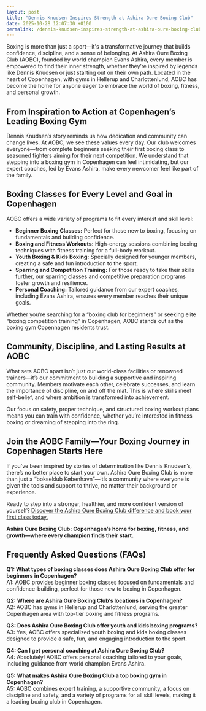 ```yaml
---
layout: post
title: "Dennis Knudsen Inspires Strength at Ashira Oure Boxing Club"
date: 2025-10-28 12:07:30 +0100
permalink: /dennis-knudsen-inspires-strength-at-ashira-oure-boxing-club/
---
```

Boxing is more than just a sport—it's a transformative journey that builds confidence, discipline, and a sense of belonging. At Ashira Oure Boxing Club (AOBC), founded by world champion Evans Ashira, every member is empowered to find their inner strength, whether they’re inspired by legends like Dennis Knudsen or just starting out on their own path. Located in the heart of Copenhagen, with gyms in Hellerup and Charlottenlund, AOBC has become the home for anyone eager to embrace the world of boxing, fitness, and personal growth.

## From Inspiration to Action at Copenhagen’s Leading Boxing Gym

Dennis Knudsen’s story reminds us how dedication and community can change lives. At AOBC, we see these values every day. Our club welcomes everyone—from complete beginners seeking their first boxing class to seasoned fighters aiming for their next competition. We understand that stepping into a boxing gym in Copenhagen can feel intimidating, but our expert coaches, led by Evans Ashira, make every newcomer feel like part of the family.

## Boxing Classes for Every Level and Goal in Copenhagen

AOBC offers a wide variety of programs to fit every interest and skill level:

- **Beginner Boxing Classes:** Perfect for those new to boxing, focusing on fundamentals and building confidence.
- **Boxing and Fitness Workouts:** High-energy sessions combining boxing techniques with fitness training for a full-body workout.
- **Youth Boxing & Kids Boxing:** Specially designed for younger members, creating a safe and fun introduction to the sport.
- **Sparring and Competition Training:** For those ready to take their skills further, our sparring classes and competitive preparation programs foster growth and resilience.
- **Personal Coaching:** Tailored guidance from our expert coaches, including Evans Ashira, ensures every member reaches their unique goals.

Whether you’re searching for a “boxing club for beginners” or seeking elite “boxing competition training” in Copenhagen, AOBC stands out as the boxing gym Copenhagen residents trust.

## Community, Discipline, and Lasting Results at AOBC

What sets AOBC apart isn’t just our world-class facilities or renowned trainers—it’s our commitment to building a supportive and inspiring community. Members motivate each other, celebrate successes, and learn the importance of discipline, on and off the mat. This is where skills meet self-belief, and where ambition is transformed into achievement.

Our focus on safety, proper technique, and structured boxing workout plans means you can train with confidence, whether you’re interested in fitness boxing or dreaming of stepping into the ring.

## Join the AOBC Family—Your Boxing Journey in Copenhagen Starts Here

If you’ve been inspired by stories of determination like Dennis Knudsen’s, there’s no better place to start your own. Ashira Oure Boxing Club is more than just a “bokseklub København”—it’s a community where everyone is given the tools and support to thrive, no matter their background or experience.

Ready to step into a stronger, healthier, and more confident version of yourself? [Discover the Ashira Oure Boxing Club difference and book your first class today.](https://www.ashiraoure.com/)

**Ashira Oure Boxing Club: Copenhagen’s home for boxing, fitness, and growth—where every champion finds their start.**

## Frequently Asked Questions (FAQs)

**Q1: What types of boxing classes does Ashira Oure Boxing Club offer for beginners in Copenhagen?**  
A1: AOBC provides beginner boxing classes focused on fundamentals and confidence-building, perfect for those new to boxing in Copenhagen.

**Q2: Where are Ashira Oure Boxing Club’s locations in Copenhagen?**  
A2: AOBC has gyms in Hellerup and Charlottenlund, serving the greater Copenhagen area with top-tier boxing and fitness programs.

**Q3: Does Ashira Oure Boxing Club offer youth and kids boxing programs?**  
A3: Yes, AOBC offers specialized youth boxing and kids boxing classes designed to provide a safe, fun, and engaging introduction to the sport.

**Q4: Can I get personal coaching at Ashira Oure Boxing Club?**  
A4: Absolutely! AOBC offers personal coaching tailored to your goals, including guidance from world champion Evans Ashira.

**Q5: What makes Ashira Oure Boxing Club a top boxing gym in Copenhagen?**  
A5: AOBC combines expert training, a supportive community, a focus on discipline and safety, and a variety of programs for all skill levels, making it a leading boxing club in Copenhagen.

<script type="application/ld+json">
{
  "@context": "https://schema.org",
  "@type": "BlogPosting",
  "headline": "Dennis Knudsen Inspires Strength at Ashira Oure Boxing Club",
  "description": "Discover how Ashira Oure Boxing Club (AOBC), founded by world champion Evans Ashira in Copenhagen, inspires beginners and champions alike with expert boxing training, fitness classes, and a supportive community.",
  "author": {
    "@type": "Person",
    "name": "Evans Ashira"
  },
  "publisher": {
    "@type": "Person",
    "name": "Evans Ashira"
  },
  "mainEntityOfPage": {
    "@type": "WebPage",
    "@id": "https://www.ashiraoure.com/blog/dennis-knudsen-inspires-strength"
  },
  "datePublished": "2024-06-01",
  "dateModified": "2024-06-01",
  "articleBody": "Boxing is more than just a sport—it's a transformative journey that builds confidence, discipline, and a sense of belonging. At Ashira Oure Boxing Club (AOBC), founded by world champion Evans Ashira, every member is empowered to find their inner strength, whether they’re inspired by legends like Dennis Knudsen or just starting out on their own path. Located in the heart of Copenhagen, with gyms in Hellerup and Charlottenlund, AOBC has become the home for anyone eager to embrace the world of boxing, fitness, and personal growth.\n\nDennis Knudsen’s story reminds us how dedication and community can change lives. At AOBC, we see these values every day. Our club welcomes everyone—from complete beginners seeking their first boxing class to seasoned fighters aiming for their next competition. We understand that stepping into a boxing gym in Copenhagen can feel intimidating, but our expert coaches, led by Evans Ashira, make every newcomer feel like part of the family.\n\nAOBC offers a wide variety of programs to fit every interest and skill level, including beginner boxing classes, boxing and fitness workouts, youth and kids boxing, sparring and competition training, and personal coaching. AOBC stands out as the boxing gym Copenhagen residents trust.\n\nWhat sets AOBC apart isn’t just our world-class facilities or renowned trainers—it’s our commitment to building a supportive and inspiring community. Members motivate each other, celebrate successes, and learn the importance of discipline, on and off the mat.\n\nIf you’ve been inspired by stories of determination like Dennis Knudsen’s, there’s no better place to start your own. Ashira Oure Boxing Club is more than just a “bokseklub København”—it’s a community where everyone is given the tools and support to thrive, no matter their background or experience."
}
</script>

<script type="application/ld+json">
{
  "@context": "https://schema.org",
  "@type": "FAQPage",
  "mainEntity": [
    {
      "@type": "Question",
      "name": "What types of boxing classes does Ashira Oure Boxing Club offer for beginners in Copenhagen?",
      "acceptedAnswer": {
        "@type": "Answer",
        "text": "AOBC provides beginner boxing classes focused on fundamentals and confidence-building, perfect for those new to boxing in Copenhagen."
      }
    },
    {
      "@type": "Question",
      "name": "Where are Ashira Oure Boxing Club’s locations in Copenhagen?",
      "acceptedAnswer": {
        "@type": "Answer",
        "text": "AOBC has gyms in Hellerup and Charlottenlund, serving the greater Copenhagen area with top-tier boxing and fitness programs."
      }
    },
    {
      "@type": "Question",
      "name": "Does Ashira Oure Boxing Club offer youth and kids boxing programs?",
      "acceptedAnswer": {
        "@type": "Answer",
        "text": "Yes, AOBC offers specialized youth boxing and kids boxing classes designed to provide a safe, fun, and engaging introduction to the sport."
      }
    },
    {
      "@type": "Question",
      "name": "Can I get personal coaching at Ashira Oure Boxing Club?",
      "acceptedAnswer": {
        "@type": "Answer",
        "text": "Absolutely! AOBC offers personal coaching tailored to your goals, including guidance from world champion Evans Ashira."
      }
    },
    {
      "@type": "Question",
      "name": "What makes Ashira Oure Boxing Club a top boxing gym in Copenhagen?",
      "acceptedAnswer": {
        "@type": "Answer",
        "text": "AOBC combines expert training, a supportive community, a focus on discipline and safety, and a variety of programs for all skill levels, making it a leading boxing club in Copenhagen."
      }
    }
  ]
}
</script>